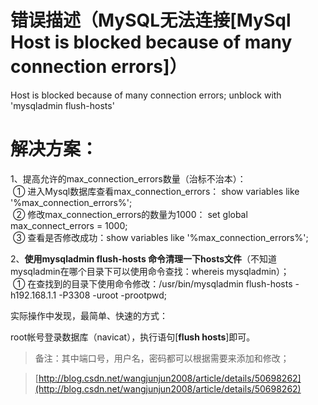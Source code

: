 # **错误描述（MySQL无法连接\[MySql Host is blocked because of many connection errors\]）**

Host is blocked because of many connection errors; unblock with 'mysqladmin flush-hosts'

# **解决方案：**

1、提高允许的max\_connection\_errors数量（治标不治本）：  
 ① 进入Mysql数据库查看max\_connection\_errors： show variables like '%max\_connection\_errors%';  
 ② 修改max\_connection\_errors的数量为1000： set global max\_connect\_errors = 1000;  
 ③ 查看是否修改成功：show variables like '%max\_connection\_errors%';

2、**使用mysqladmin flush-hosts 命令清理一下hosts文件**（不知道mysqladmin在哪个目录下可以使用命令查找：whereis mysqladmin）；  
 ① 在查找到的目录下使用命令修改：/usr/bin/mysqladmin flush-hosts -h192.168.1.1 -P3308 -uroot -prootpwd;  


实际操作中发现，最简单、快速的方式：

root帐号登录数据库（navicat），执行语句\[**flush hosts**\]即可。



> 备注：其中端口号，用户名，密码都可以根据需要来添加和修改；

> [http://blog.csdn.net/wangjunjun2008/article/details/50698262](http://blog.csdn.net/wangjunjun2008/article/details/50698262)



